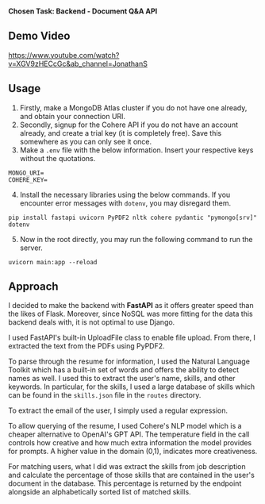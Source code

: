 ###
**Chosen Task: Backend - Document Q&A API**

## Demo Video 
https://www.youtube.com/watch?v=XGV9zHECcGc&ab_channel=JonathanS

## Usage
1. Firstly, make a MongoDB Atlas cluster if you do not have one already, and obtain your connection URI.
2. Secondly, signup for the Cohere API if you do not have an account already, and create a trial key (it is completely free). Save this somewhere as you can only see it once.
3. Make a `.env` file with the below information. Insert your respective keys without the quotations.
```
MONGO_URI=
COHERE_KEY=
```
4. Install the necessary libraries using the below commands. If you encounter error messages with `dotenv`, you may disregard them.
```
pip install fastapi uvicorn PyPDF2 nltk cohere pydantic "pymongo[srv]" dotenv
```

5. Now in the root directly, you may run the following command to run the server.

```
uvicorn main:app --reload
```

## Approach

I decided to make the backend with **FastAPI** as it offers greater speed than the likes of Flask. Moreover, since NoSQL was more fitting for the data this backend deals with, it is not optimal to use Django. 

I used FastAPI's built-in UploadFile class to enable file upload. From there, I extracted the text from the PDFs using PyPDF2. 

To parse through the resume for information, I used the Natural Language Toolkit which has a built-in set of words and offers the ability to detect names as well. I used this to extract the user's name, skills, and other keywords. In particular, for the skills, I used a large database of skills which can be found in the `skills.json` file in the `routes` directory.

To extract the email of the user, I simply used a regular expression.

To allow querying of the resume, I used Cohere's NLP model which is a cheaper alternative to OpenAI's GPT API. The temperature field in the call controls how creative and how much extra information the model provides for prompts. A higher value in the domain (0,1), indicates more creativeness.

For matching users, what I did was extract the skills from job description and calculate the percentage of those skills that are contained in the user's document in the database. This percentage is returned by the endpoint alongside an alphabetically sorted list of matched skills.
